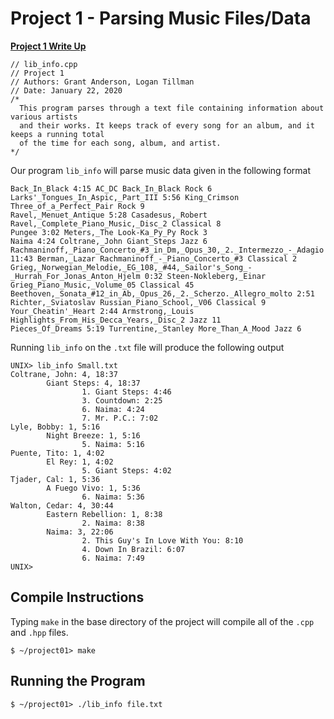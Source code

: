# Project 1 - Parsing Music Files/Data

[**Project 1 Write Up**](https://web.eecs.utk.edu/~semrich/ds20/assignments/proj01.html)

    // lib_info.cpp
    // Project 1
    // Authors: Grant Anderson, Logan Tillman  
    // Date: January 22, 2020  
    /*  
      This program parses through a text file containing information about various artists
      and their works. It keeps track of every song for an album, and it keeps a running total
      of the time for each song, album, and artist.
    */

Our program `lib_info` will parse music data given in the following format

    Back_In_Black 4:15 AC_DC Back_In_Black Rock 6
    Larks'_Tongues_In_Aspic,_Part_III 5:56 King_Crimson Three_of_a_Perfect_Pair Rock 9
    Ravel,_Menuet_Antique 5:28 Casadesus,_Robert Ravel,_Complete_Piano_Music,_Disc_2 Classical 8
    Pungee 3:02 Meters,_The Look-Ka_Py_Py Rock 3
    Naima 4:24 Coltrane,_John Giant_Steps Jazz 6
    Rachmaninoff,_Piano_Concerto_#3_in_Dm,_Opus_30,_2._Intermezzo_-_Adagio 11:43 Berman,_Lazar Rachmaninoff_-_Piano_Concerto_#3 Classical 2
    Grieg,_Norwegian_Melodie,_EG_108,_#44,_Sailor's_Song_-_Hurrah_For_Jonas_Anton_Hjelm 0:32 Steen-Nokleberg,_Einar Grieg_Piano_Music,_Volume_05 Classical 45
    Beethoven,_Sonata_#12_in_Ab,_Opus_26,_2._Scherzo._Allegro_molto 2:51 Richter,_Sviatoslav Russian_Piano_School,_V06 Classical 9
    Your_Cheatin'_Heart 2:44 Armstrong,_Louis Highlights_From_His_Decca_Years,_Disc_2 Jazz 11
    Pieces_Of_Dreams 5:19 Turrentine,_Stanley More_Than_A_Mood Jazz 6

Running `lib_info` on the `.txt` file will produce the following output

    UNIX> lib_info Small.txt
    Coltrane, John: 4, 18:37
            Giant Steps: 4, 18:37
                    1. Giant Steps: 4:46
                    3. Countdown: 2:25
                    6. Naima: 4:24
                    7. Mr. P.C.: 7:02
    Lyle, Bobby: 1, 5:16
            Night Breeze: 1, 5:16
                    5. Naima: 5:16
    Puente, Tito: 1, 4:02
            El Rey: 1, 4:02
                    5. Giant Steps: 4:02
    Tjader, Cal: 1, 5:36
            A Fuego Vivo: 1, 5:36
                    6. Naima: 5:36
    Walton, Cedar: 4, 30:44
            Eastern Rebellion: 1, 8:38
                    2. Naima: 8:38
            Naima: 3, 22:06
                    2. This Guy's In Love With You: 8:10
                    4. Down In Brazil: 6:07
                    6. Naima: 7:49
    UNIX>


## Compile Instructions

Typing `make` in the base directory of the project will compile all of the `.cpp` and `.hpp` files.

`$ ~/project01> make`


## Running the Program

`$ ~/project01> ./lib_info file.txt`
